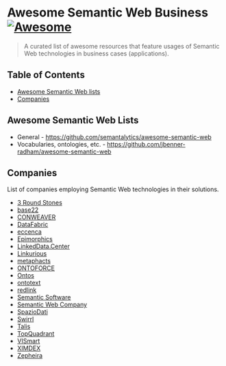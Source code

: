 # Awesome Semantic Web Business [![Awesome](https://awesome.re/badge.svg)](https://awesome.re)

> A curated list of awesome resources that feature usages of Semantic Web technologies in business cases (applications).

## Table of Contents

- [Awesome Semantic Web lists](#awesome-semantic-web-lists)
- [Companies](#companies)

## Awesome Semantic Web Lists

- General - https://github.com/semantalytics/awesome-semantic-web
- Vocabularies, ontologies, etc. - https://github.com/jbenner-radham/awesome-semantic-web

## Companies

List of companies employing Semantic Web technologies in their solutions.

- [3 Round Stones](http://3roundstones.com)
- [base22](http://base22.com)
- [CONWEAVER](https://www.conweaver.com)
- [DataFabric](http://datafabric.cc)
- [eccenca](https://www.eccenca.com)
- [Epimorphics](https://www.epimorphics.com)
- [LinkedData.Center](http://linkeddata.center)
- [Linkurious](https://linkurio.us)
- [metaphacts](http://metaphacts.com)
- [ONTOFORCE](https://www.ontoforce.com)
- [Ontos](http://ontos.com)
- [ontotext](https://ontotext.com)
- [redlink](https://redlink.co)
- [Semantic Software](http://semanticsoftware.com)
- [Semantic Web Company](https://semantic-web.com)
- [SpazioDati](https://www.spaziodati.eu)
- [Swirrl](http://www.swirrl.com)
- [Talis](https://talis.com)
- [TopQuadrant](https://www.topquadrant.com)
- [VISmart](http://vismart.biz)
- [XIMDEX](http://www.ximdex.com)
- [Zepheira](https://zepheira.com)
